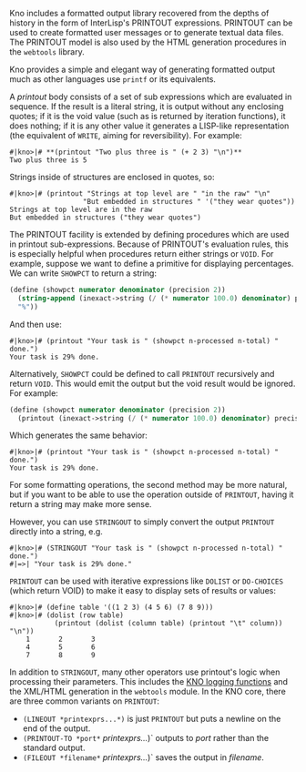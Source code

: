 <!-- <title>PRINTOUT for formatted output</title> -->

Kno includes a formatted output library recovered from the depths of
history in the form of InterLisp's PRINTOUT expressions. PRINTOUT can
be used to create formatted user messages or to generate textual data
files.  The PRINTOUT model is also used by the HTML generation
procedures in the `webtools` library.
  
Kno provides a simple and elegant way of generating formatted output
much as other languages use `printf` or its equivalents.


A *printout* body consists of a set of sub expressions which are
evaluated in sequence. If the result is a literal string, it is output
without any enclosing quotes; if it is the void value (such as is
returned by iteration functions), it does nothing; if it is any other
value it generates a LISP-like representation (the equivalent of
`WRITE`, aiming for reversibility). For example:
````console
#|kno>|# **(printout "Two plus three is " (+ 2 3) "\n")**
Two plus three is 5
````

Strings inside of structures are enclosed in quotes, so:
````console
#|kno>|# (printout "Strings at top level are " "in the raw" "\n"
                  "But embedded in structures " '("they wear quotes"))
Strings at top level are in the raw
But embedded in structures ("they wear quotes")
````

The PRINTOUT facility is extended by defining procedures which are
used in printout sub-expressions. Because of PRINTOUT's evaluation
rules, this is especially helpful when procedures return either
strings or `VOID`. For example, suppose we want to define a primitive
for displaying percentages. We can write `SHOWPCT` to return a string:
````scheme
(define (showpct numerator denominator (precision 2))
  (string-append (inexact->string (/ (* numerator 100.0) denominator) precision)
  "%"))
````
And then use:
````console
#|kno>|# (printout "Your task is " (showpct n-processed n-total) " done.")
Your task is 29% done.
````

Alternatively, `SHOWPCT` could be defined to call `PRINTOUT`
recursively and return `VOID`. This would emit the output but the void
result would be ignored. For example:
````scheme
(define (showpct numerator denominator (precision 2))
  (printout (inexact->string (/ (* numerator 100.0) denominator) precision) "%"))
````
Which generates the same behavior:
````console
#|kno>|# (printout "Your task is " (showpct n-processed n-total) " done.")
Your task is 29% done.
````

For some formatting operations, the second method may be more natural,
but if you want to be able to use the operation outside of `PRINTOUT`,
having it return a string may make more sense.

However, you can use `STRINGOUT` to simply convert the output
`PRINTOUT` directly into a string, e.g.
````console
#|kno>|# (STRINGOUT "Your task is " (showpct n-processed n-total) " done.")
#|=>| "Your task is 29% done."
````

`PRINTOUT` can be used with iterative expressions like `DOLIST` or
`DO-CHOICES` (which return VOID) to make it easy to display sets of
results or values:
````console
#|kno>|# (define table '((1 2 3) (4 5 6) (7 8 9)))
#|kno>|# (dolist (row table)
           (printout (dolist (column table) (printout "\t" column)) "\n"))
	1       2       3
	4       5       6
	7       8       9
````

In addition to `STRINGOUT`, many other operators use printout's logic
when processing their parameters. This includes the
[KNO logging functions](incomplete.html) and the XML/HTML generation in
the `webtools` module. In the KNO core, there are three common
variants on `PRINTOUT`:
  * `(LINEOUT *printexprs...*)` is just `PRINTOUT` but puts a newline on the end of the output.
  * `(PRINTOUT-TO *port*` *printexprs...*)` outputs to *port* rather than the standard output.
  * `(FILEOUT *filename*` *printexprs...*)` saves the output in *filename*.

